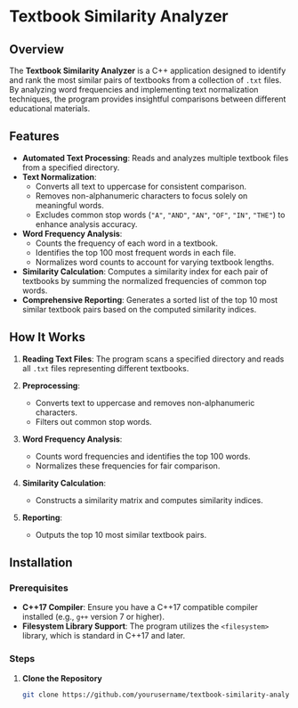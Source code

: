 # Textbook Similarity Analyzer

## Overview

The **Textbook Similarity Analyzer** is a C++ application designed to identify and rank the most similar pairs of textbooks from a collection of `.txt` files. By analyzing word frequencies and implementing text normalization techniques, the program provides insightful comparisons between different educational materials.

## Features

- **Automated Text Processing**: Reads and analyzes multiple textbook files from a specified directory.
- **Text Normalization**:
  - Converts all text to uppercase for consistent comparison.
  - Removes non-alphanumeric characters to focus solely on meaningful words.
  - Excludes common stop words (`"A"`, `"AND"`, `"AN"`, `"OF"`, `"IN"`, `"THE"`) to enhance analysis accuracy.
- **Word Frequency Analysis**:
  - Counts the frequency of each word in a textbook.
  - Identifies the top 100 most frequent words in each file.
  - Normalizes word counts to account for varying textbook lengths.
- **Similarity Calculation**: Computes a similarity index for each pair of textbooks by summing the normalized frequencies of common top words.
- **Comprehensive Reporting**: Generates a sorted list of the top 10 most similar textbook pairs based on the computed similarity indices.

## How It Works

1. **Reading Text Files**: The program scans a specified directory and reads all `.txt` files representing different textbooks.

2. **Preprocessing**:
   - Converts text to uppercase and removes non-alphanumeric characters.
   - Filters out common stop words.

3. **Word Frequency Analysis**:
   - Counts word frequencies and identifies the top 100 words.
   - Normalizes these frequencies for fair comparison.

4. **Similarity Calculation**:
   - Constructs a similarity matrix and computes similarity indices.

5. **Reporting**:
   - Outputs the top 10 most similar textbook pairs.

## Installation

### Prerequisites

- **C++17 Compiler**: Ensure you have a C++17 compatible compiler installed (e.g., `g++` version 7 or higher).
- **Filesystem Library Support**: The program utilizes the `<filesystem>` library, which is standard in C++17 and later.

### Steps

1. **Clone the Repository**

   ```bash
   git clone https://github.com/yourusername/textbook-similarity-analyzer.git
